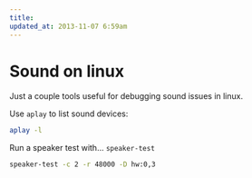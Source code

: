 ```yaml
---
title:
updated_at: 2013-11-07 6:59am
---
```


# Sound on linux

Just a couple tools useful for debugging sound issues in linux.

Use `aplay` to list sound devices:

```bash
aplay -l
```

Run a speaker test with... `speaker-test`

```sh
speaker-test -c 2 -r 48000 -D hw:0,3
```
